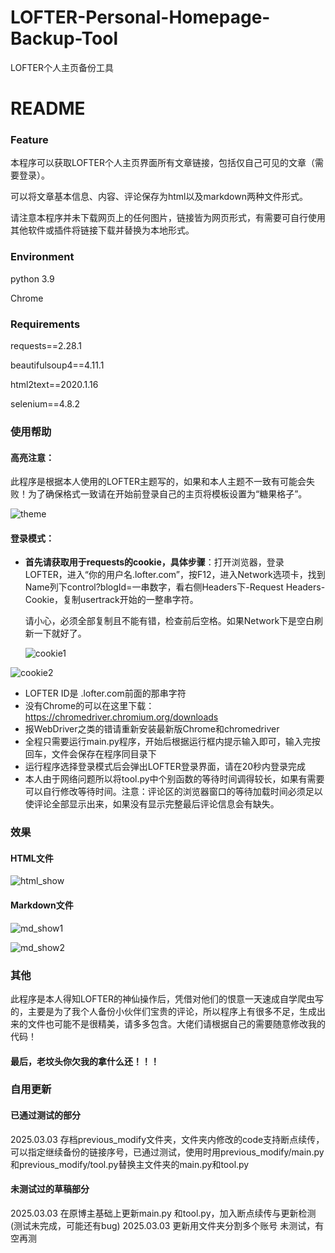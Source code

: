 # LOFTER-Personal-Homepage-Backup-Tool
LOFTER个人主页备份工具
# README

### Feature

​	本程序可以获取LOFTER个人主页界面所有文章链接，包括仅自己可见的文章（需要登录）。

​	可以将文章基本信息、内容、评论保存为html以及markdown两种文件形式。

​	请注意本程序并未下载网页上的任何图片，链接皆为网页形式，有需要可自行使用其他软件或插件将链接下载并替换为本地形式。



### Environment

python 3.9

Chrome



### Requirements

requests==2.28.1

beautifulsoup4==4.11.1

html2text==2020.1.16

selenium==4.8.2



### 使用帮助

#### 高亮注意：

​	此程序是根据本人使用的LOFTER主题写的，如果和本人主题不一致有可能会失败！为了确保格式一致请在开始前登录自己的主页将模板设置为“糖果格子”。

![theme](user_guide_png/theme.png)





#### 登录模式：

- **首先请获取用于requests的cookie，具体步骤**：打开浏览器，登录LOFTER，进入“你的用户名.lofter.com”，按F12，进入Network选项卡，找到Name列下control?blogId=一串数字，看右侧Headers下-Request Headers-Cookie，复制usertrack开始的一整串字符。

  请小心，必须全部复制且不能有错，检查前后空格。如果Network下是空白刷新一下就好了。

  ![cookie1](user_guide_png/cookie1.png)

![cookie2](user_guide_png/cookie2.png)

- LOFTER ID是 .lofter.com前面的那串字符
- 没有Chrome的可以在这里下载：https://chromedriver.chromium.org/downloads
- 报WebDriver之类的错请重新安装最新版Chrome和chromedriver
- 全程只需要运行main.py程序，开始后根据运行框内提示输入即可，输入完按回车，文件会保存在程序同目录下
- 运行程序选择登录模式后会弹出LOFTER登录界面，请在20秒内登录完成
- 本人由于网络问题所以将tool.py中个别函数的等待时间调得较长，如果有需要可以自行修改等待时间。注意：评论区的浏览器窗口的等待加载时间必须足以使评论全部显示出来，如果没有显示完整最后评论信息会有缺失。




### 效果

#### HTML文件

![html_show](user_guide_png/html_show.png)



#### Markdown文件

![md_show1](user_guide_png/md_show1.png)

![md_show2](user_guide_png/md_show2.png)






### 其他

​	此程序是本人得知LOFTER的神仙操作后，凭借对他们的恨意一天速成自学爬虫写的，主要是为了我个人备份小伙伴们宝贵的评论，所以程序上有很多不足，生成出来的文件也可能不是很精美，请多多包含。大佬们请根据自己的需要随意修改我的代码！

#### 最后，老坟头你欠我的拿什么还！！！

### 自用更新
#### 已通过测试的部分
2025.03.03 存档previous_modify文件夹，文件夹内修改的code支持断点续传，可以指定继续备份的链接序号，已通过测试，使用时用previous_modify/main.py和previous_modify/tool.py替换主文件夹的main.py和tool.py
#### 未测试过的草稿部分
2025.03.03 在原博主基础上更新main.py 和tool.py，加入断点续传与更新检测 (测试未完成，可能还有bug)
2025.03.03 更新用文件夹分割多个账号  未测试，有空再测


